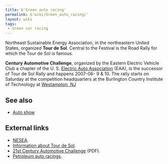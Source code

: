 ```yaml
---
title: b'Green auto racing'
permalink: b'wiki/Green_auto_racing/'
layout: wiki
tags:
 - Green car racing
---
```


Northeast Sustainable Energy Association, in the northeastern United
States, organized **Tour de Sol**. Central to the Festival is the Road
Rally for which the Tour de Sol is famous.

**Century Automotive Challenge**, organized by the Eastern Electric
Vehicle Club a chapter of the U. S. [Electric Auto
Association](/wiki/Electric_Auto_Association "wikilink") (EAA), is the
successor of Tour de Sol Rally and happens 2007-06- 9 & 10. The rally
starts on Saturday at the competition headquarters at the Burlington
Country Institute of Technology at [Westampton,
NJ](wikipedia:Westampton,_NJ "wikilink")

See also
--------

-   [Auto show](/wiki/Auto_show "wikilink")

External links
--------------

-   [NESEA](http://www.nesea.org).
-   [Information about Tour de
    Sol](http://www.nesea.org/transportation/tour/).
-   [21st Century Automotive
    Challenge](http://www.eevc.info/2stcentautocomp.pdf) (PDF).
-   [Petroleum auto racings](http://en.wikipedia.org/wiki/Auto_racing).
